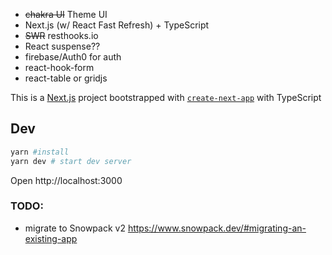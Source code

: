 - ~~chakra UI~~ Theme UI
- Next.js (w/ React Fast Refresh) + TypeScript
- ~~SWR~~ resthooks.io
- React suspense??
- firebase/Auth0 for auth
- react-hook-form
- react-table or gridjs

This is a [Next.js](https://nextjs.org/) project bootstrapped with [`create-next-app`](https://github.com/zeit/next.js/tree/canary/packages/create-next-app) with TypeScript

## Dev

```bash
yarn #install
yarn dev # start dev server
```

Open http://localhost:3000

### TODO:

- migrate to Snowpack v2 https://www.snowpack.dev/#migrating-an-existing-app

